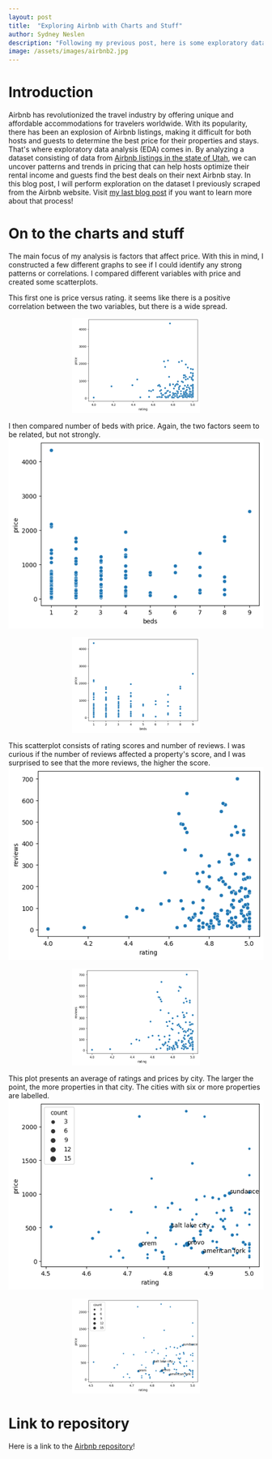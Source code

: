 ```yaml
---
layout: post
title:  "Exploring Airbnb with Charts and Stuff"
author: Sydney Neslen
description: "Following my previous post, here is some exploratory data analysis on what a promising Airbnb property consists of."
image: /assets/images/airbnb2.jpg
---
```

# Introduction
Airbnb has revolutionized the travel industry by offering unique and affordable accommodations for travelers worldwide. With its popularity, there has been an explosion of Airbnb listings, making it difficult for both hosts and guests to determine the best price for their properties and stays. That's where exploratory data analysis (EDA) comes in. By analyzing a dataset consisting of data from [Airbnb listings in the state of Utah](https://www.airbnb.com/s/Utah--United-States/), we can uncover patterns and trends in pricing that can help hosts optimize their rental income and guests find the best deals on their next Airbnb stay. In this blog post, I will perform exploration on the dataset I previously scraped from the Airbnb website. Visit [my last blog post](https://sneslen.github.io/my386blog/2023/03/15/blog-three-a-repo.html) if you want to learn more about that process!


# On to the charts and stuff

The main focus of my analysis is factors that affect price. With this in mind, I constructed a few different graphs to see if I could identify any strong patterns or correlations. I compared different variables with price and created some scatterplots. 

This first one is price versus rating. it seems like there is a positive correlation between the two variables, but there is a wide spread. 

<div style="text-align: center;">
<img src="https://raw.githubusercontent.com/sneslen/my386blog/main/assets/images/price_rating.png" alt="" style="width:50%;"/> 
</div>


I then compared number of beds with price. Again, the two factors seem to be related, but not strongly.
![2](/assets/images/beds_price.png)
<div style="text-align: center;">
<img src="https://raw.githubusercontent.com/sneslen/my386blog/main/assets/images/beds_price.png" alt="" style="width:50%;"/> 
</div>


This scatterplot consists of rating scores and number of reviews. I was curious if the number of reviews affected a property's score, and I was surprised to see that the more reviews, the higher the score. 
![3](/assets/images/rating_reviews.png)
<div style="text-align: center;">
<img src="https://raw.githubusercontent.com/sneslen/my386blog/main/assets/images/rating_reviews.png" alt="" style="width:50%;"/> 
</div>

This plot presents an average of ratings and prices by city. The larger the point, the more properties in that city. The cities with six or more properties are labelled. 
![4](/assets/images/price_rating_count.png)
<div style="text-align: center;">
<img src="https://raw.githubusercontent.com/sneslen/my386blog/main/assets/images/price_rating_count.png" alt="" style="width:50%;"/> 
</div>

# Link to repository
Here is a link to the [Airbnb repository](sneslen.github.io/airbnb/)!